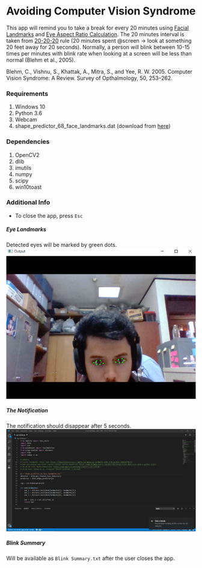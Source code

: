 # Avoiding Computer Vision Syndrome
This app will remind you to take a break for every 20 minutes using [Facial Landmarks](https://towardsdatascience.com/facial-mapping-landmarks-with-dlib-python-160abcf7d672) and [Eye Aspect Ratio Calculation](https://www.pyimagesearch.com/2017/04/24/eye-blink-detection-opencv-python-dlib/). The 20 minutes interval is taken from [20-20-20](https://www.medicalnewstoday.com/articles/321536) rule (20 minutes spent @screen -> look at something 20 feet away for 20 seconds). Normally, a person will blink between 10-15 times per minutes with blink rate when looking at a screen will be less than normal (Blehm et al., 2005).  

Blehm, C., Vishnu, S., Khattak, A., Mitra, S., and Yee, R. W. 2005. Computer Vision Syndrome: A Review. Survey of Opthalmology, 50, 253–262.


### Requirements
1. Windows 10
2. Python 3.6 
3. Webcam
4. shape_predictor_68_face_landmarks.dat (download from [here](https://github.com/italojs/facial-landmarks-recognition-/blob/master/shape_predictor_68_face_landmarks.dat))

### Dependencies
1. OpenCV2
2. dlib
3. imutils
4. numpy
5. scipy
6. win10toast
 
### Additional Info
- To close the app, press `Esc`

##### Eye Landmarks
Detected eyes will be marked by green dots.
![Marked Eyes](eye-landmarks.png?raw=true)

##### The Notification
The notification should disappear after 5 seconds.
![Notification](Notification.png?raw=true)
##### Blink Summary
Will be available as `Blink Summary.txt` after the user closes the app.
